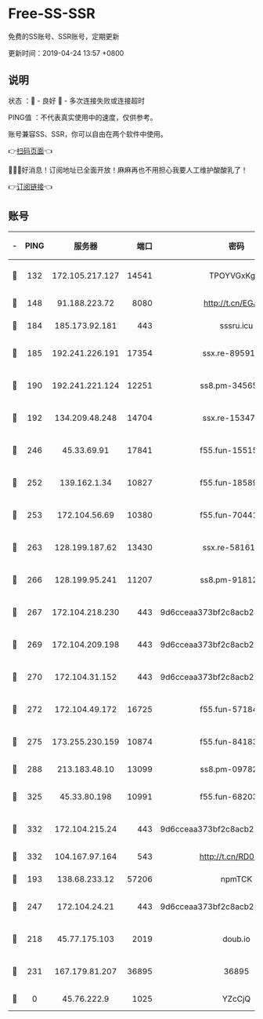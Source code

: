 # Free-SS-SSR

免费的SS账号、SSR账号，定期更新

更新时间：2019-04-24 13:57 +0800

## 说明

状态     ：🙂 - 良好 🙁 - 多次连接失败或连接超时

PING值   ：不代表真实使用中的速度，仅供参考。

账号兼容SS、SSR，你可以自由在两个软件中使用。

👉[扫码页面](https://liesauer.github.io/Free-SS-SSR/)👈

🎉🎉🎉好消息！订阅地址已全面开放！麻麻再也不用担心我要人工维护酸酸乳了！

👉[订阅链接](https://www.liesauer.net/yogurt/subscribe?ACCESS_TOKEN=DAYxR3mMaZAsaqUb)👈

## 账号

|-|PING|服务器|端口|密码|加密方式|区域|
|:----:|:----:|:-----:|-----:|:----:|:----:|:----:|
|🙂|132|172.105.217.127|14541|TPOYVGxKglpi|aes-256-cfb|JP|
|🙂|148|91.188.223.72|8080|http://t.cn/EGJIyrl|rc4-md5|RU|
|🙂|184|185.173.92.181|443|sssru.icu|rc4-md5|RU|
|🙂|185|192.241.226.191|17354|ssx.re-89591313|aes-256-cfb|US|
|🙂|190|192.241.221.124|12251|ss8.pm-34565272|aes-256-cfb|US|
|🙂|192|134.209.48.248|14704|ssx.re-15347823|aes-256-cfb|US|
|🙂|246|45.33.69.91|17841|f55.fun-15515168|aes-256-cfb|US|
|🙂|252|139.162.1.34|10827|f55.fun-18589749|aes-256-cfb|SG|
|🙂|253|172.104.56.69|10380|f55.fun-70441815|aes-256-cfb|SG|
|🙂|263|128.199.187.62|13430|ssx.re-58161768|aes-256-cfb|SG|
|🙂|266|128.199.95.241|11207|ss8.pm-91812416|aes-256-cfb|SG|
|🙂|267|172.104.218.230|443|9d6cceaa373bf2c8acb22e60b6a58be6|aes-256-cfb|US|
|🙂|269|172.104.209.198|443|9d6cceaa373bf2c8acb22e60b6a58be6|aes-256-cfb|US|
|🙂|270|172.104.31.152|443|9d6cceaa373bf2c8acb22e60b6a58be6|aes-256-cfb|US|
|🙂|272|172.104.49.172|16725|f55.fun-57184998|aes-256-cfb|SG|
|🙂|275|173.255.230.159|10874|f55.fun-84183514|aes-256-cfb|US|
|🙂|288|213.183.48.10|13099|ss8.pm-09782866|rc4-md5|RU|
|🙂|325|45.33.80.198|10991|f55.fun-68203987|aes-256-cfb|US|
|🙂|332|172.104.215.24|443|9d6cceaa373bf2c8acb22e60b6a58be6|aes-256-cfb|US|
|🙂|332|104.167.97.164|543|http://t.cn/RD0D7sx|rc4-md5|CA|
|🙂|193|138.68.233.12|57206|npmTCK|rc4-md5|US|
|🙂|247|172.104.24.21|443|9d6cceaa373bf2c8acb22e60b6a58be6|aes-256-cfb|US|
|🙁|218|45.77.175.103|2019|doub.io|aes-128-ctr|SG|
|🙁|231|167.179.81.207|36895|36895|aes-256-cfb|JP|
|🙁|0|45.76.222.9|1025|YZcCjQ|rc4-md5|JP|
